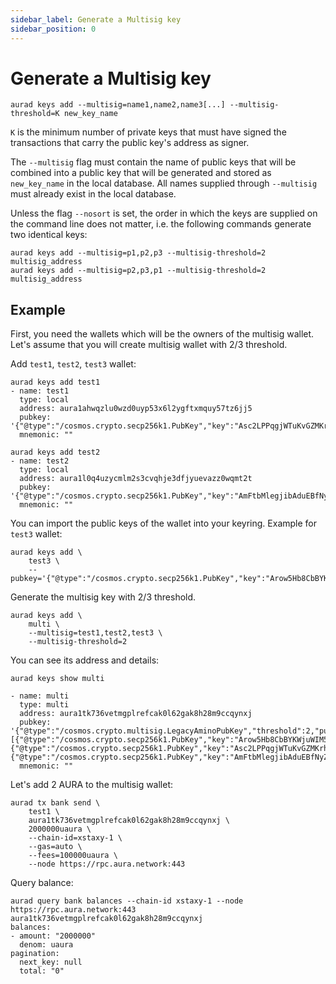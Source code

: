 ```yaml
---
sidebar_label: Generate a Multisig key
sidebar_position: 0
---
```


# Generate a Multisig key

```
aurad keys add --multisig=name1,name2,name3[...] --multisig-threshold=K new_key_name
```

`K` is the minimum number of private keys that must have signed the transactions that carry the public key's address as signer.

The `--multisig` flag must contain the name of public keys that will be combined into a public key that will be generated and stored as `new_key_name` in the local database. All names supplied through `--multisig` must already exist in the local database.

Unless the flag `--nosort` is set, the order in which the keys are supplied on the command line does not matter, i.e. the following commands generate two identical keys:

```
aurad keys add --multisig=p1,p2,p3 --multisig-threshold=2 multisig_address
aurad keys add --multisig=p2,p3,p1 --multisig-threshold=2 multisig_address
```

## Example

First, you need the wallets which will be the owners of the multisig wallet. Let's assume that you will create multisig wallet with 2/3 threshold.

Add `test1`, `test2`, `test3` wallet:

```
aurad keys add test1
- name: test1
  type: local
  address: aura1ahwqzlu0wzd0uyp53x6l2ygftxmquy57tz6jj5
  pubkey: '{"@type":"/cosmos.crypto.secp256k1.PubKey","key":"Asc2LPPqgjWTuKvGZMKrhLXUxFjyLRtxy4mBtxqw3RG2"}'
  mnemonic: ""

aurad keys add test2
- name: test2
  type: local
  address: aura1l0q4uzycmlm2s3cvqhje3dfjyuevazz0wqmt2t
  pubkey: '{"@type":"/cosmos.crypto.secp256k1.PubKey","key":"AmFtbMlegjibAduEBfNyZcVjrIN3W8JzGu/eIGzBUDVI"}'
  mnemonic: ""
```

You can import the public keys of the wallet into your keyring. Example for `test3` wallet:

```
aurad keys add \
    test3 \
    --pubkey='{"@type":"/cosmos.crypto.secp256k1.PubKey","key":"Arow5Hb8CbBYKWjuWIM5KWoEvbwCUmNti+2Kdaqrjd/T"}'
```

Generate the multisig key with 2/3 threshold.

```
aurad keys add \
    multi \
    --multisig=test1,test2,test3 \
    --multisig-threshold=2
```

You can see its address and details:

```
aurad keys show multi

- name: multi
  type: multi
  address: aura1tk736vetmgplrefcak0l62gak8h28m9ccqynxj
  pubkey: '{"@type":"/cosmos.crypto.multisig.LegacyAminoPubKey","threshold":2,"public_keys":[{"@type":"/cosmos.crypto.secp256k1.PubKey","key":"Arow5Hb8CbBYKWjuWIM5KWoEvbwCUmNti+2Kdaqrjd/T"},{"@type":"/cosmos.crypto.secp256k1.PubKey","key":"Asc2LPPqgjWTuKvGZMKrhLXUxFjyLRtxy4mBtxqw3RG2"},{"@type":"/cosmos.crypto.secp256k1.PubKey","key":"AmFtbMlegjibAduEBfNyZcVjrIN3W8JzGu/eIGzBUDVI"}]}'
  mnemonic: ""
```

Let's add 2 AURA to the multisig wallet:

```
aurad tx bank send \
    test1 \
    aura1tk736vetmgplrefcak0l62gak8h28m9ccqynxj \
    2000000uaura \
    --chain-id=xstaxy-1 \
    --gas=auto \
    --fees=100000uaura \
    --node https://rpc.aura.network:443
```

Query balance:

```
aurad query bank balances --chain-id xstaxy-1 --node https://rpc.aura.network:443 aura1tk736vetmgplrefcak0l62gak8h28m9ccqynxj
balances:
- amount: "2000000"
  denom: uaura
pagination:
  next_key: null
  total: "0"
```
